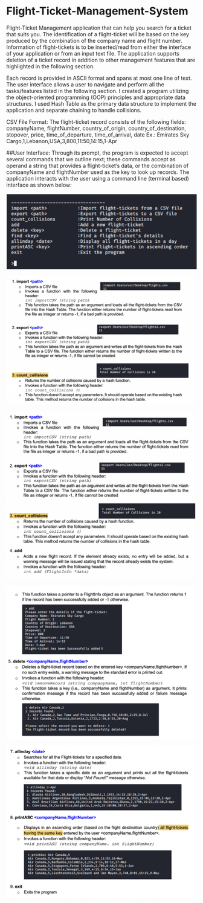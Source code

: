 # Flight-Ticket-Management-System
Flight-Ticket Management application that can help you search for a ticket that suits you. The identification of a flight-ticket will be based on the key produced by the combination of the company name and flight number. Information of flight-tickets is to be inserted/read from either the interface of your application or from an input text file. The application supports deletion of a ticket record in addition to other management features that are highlighted in the following section.

Each record is provided in ASCII format and spans at most one line of text. The user interface allows a user to navigate and perform all the tasks/features listed in the following section. I created a program utilizing the object-oriented programming (OOP) principles and appropriate data structures. I used Hash Table as the primary data structure to implement the application and separate chaining to handle collisions.

CSV File Format:
The flight-ticket record consists of the following fields:
companyName, flightNumber, country_of_origin, country_of_destination, stopover, price, time_of_departure, time_of_arrival, date
Ex.: Emirates Sky Cargo,1,Lebanon,USA,3,800,11:50,14:15,1-Apr


##User Interface:
Through its prompt, the program is expected to accept several commands that we outline next; these commands accept as operand a string that provides a flight-ticket’s data, or the combination of companyName and flightNumber used as the key to look up records.
The application interacts with the user using a command line (terminal based) interface as shown below:

  ![](1.jpg)
  
  ![](2.jpg)
  
  ![](3.jpg)
  
  ![](4.jpg)
  
  ![](5.jpg)
